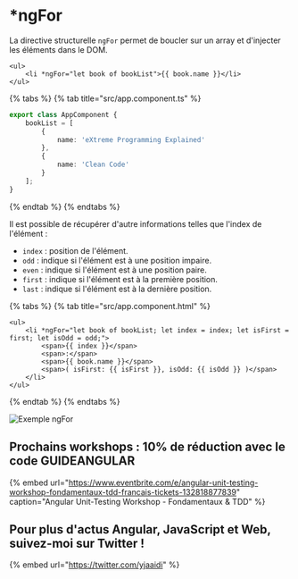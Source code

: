 # \*ngFor

La directive structurelle `ngFor` permet de boucler sur un array et d'injecter les éléments dans le DOM.

```markup
<ul>
    <li *ngFor="let book of bookList">{{ book.name }}</li>
</ul>
```

{% tabs %}
{% tab title="src/app.component.ts" %}
```typescript
export class AppComponent {
    bookList = [
        {
            name: 'eXtreme Programming Explained'
        },
        {
            name: 'Clean Code'
        }
    ];
}
```
{% endtab %}
{% endtabs %}

Il est possible de récupérer d'autre informations telles que l'index de l'élément :

* `index` : position de l'élément.
* `odd` : indique si l'élément est à une position impaire.
* `even` : indique si l'élément est à une position paire.
* `first` : indique si l'élément est à la première position.
* `last` : indique si l'élément est à la dernière position.

{% tabs %}
{% tab title="src/app.component.html" %}
```markup
<ul>
    <li *ngFor="let book of bookList; let index = index; let isFirst = first; let isOdd = odd;">
        <span>{{ index }}</span>
        <span>:</span>
        <span>{{ book.name }}</span>
        <span>( isFirst: {{ isFirst }}, isOdd: {{ isOdd }} )</span>
    </li>
</ul>
```
{% endtab %}
{% endtabs %}

![Exemple ngFor](../../.gitbook/assets/ng-for-example.png)

## Prochains workshops : 10% de réduction avec le code GUIDEANGULAR

{% embed url="https://www.eventbrite.com/e/angular-unit-testing-workshop-fondamentaux-tdd-francais-tickets-132818877839" caption="Angular Unit-Testing Workshop - Fondamentaux & TDD" %}

## Pour plus d'actus Angular, JavaScript et Web, suivez-moi sur Twitter !

{% embed url="https://twitter.com/yjaaidi" %}



